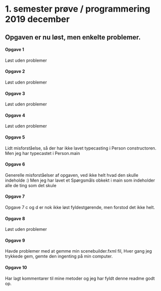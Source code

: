 # 1. semester prøve / programmering 2019 december

## Opgaven er nu løst, men enkelte problemer.

#### Opgave 1
Løst uden problemer

#### Opgave 2
Løst uden problemer

#### Opgave 3 
Løst uden problemer

#### Opgave 4
Løst uden problemer

#### Opgave 5
Lidt misforståelse, så der har ikke lavet typecasting
i Person constructoren. Men jeg har typecastet i Person.main

#### Opgave 6
Generelle misforståelser af opgaven, ved ikke helt hvad den skulle indeholde :)
Men jeg har lavet et Spørgsmåls obkekt i main som indeholder alle de ting som det skule

#### Opgave 7
Opgave 7 c og d er nok ikke løst fyldestgørende, men forstod det ikke helt.

#### Opgave 8
Løst uden problemer

#### Opgave 9
Havde problemer med at gemme min scenebuilder.fxml fil, Hver gang jeg trykkede gem, gemte den ingenting på min computer.

#### Opgave 10
Har lagt kommentarer til mine metoder og jeg har fyldt denne readme godt op.
